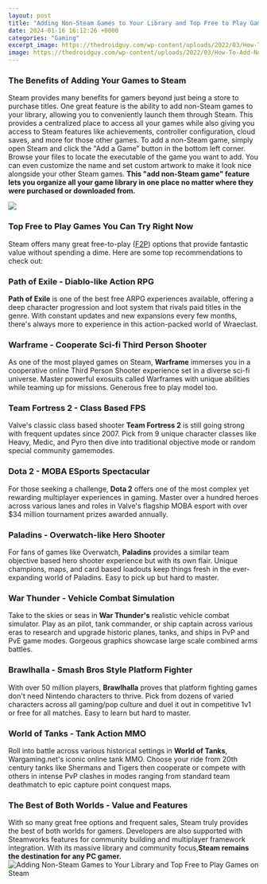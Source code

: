 ```yaml
---
layout: post
title: "Adding Non-Steam Games to Your Library and Top Free to Play Games on Steam"
date: 2024-01-16 16:12:26 +0000
categories: "Gaming"
excerpt_image: https://thedroidguy.com/wp-content/uploads/2022/03/How-To-Add-Non-Steam-Games-To-Library.jpg
image: https://thedroidguy.com/wp-content/uploads/2022/03/How-To-Add-Non-Steam-Games-To-Library.jpg
---
```


### The Benefits of Adding Your Games to Steam
Steam provides many benefits for gamers beyond just being a store to purchase titles. One great feature is the ability to add non-Steam games to your library, allowing you to conveniently launch them through Steam. This provides a centralized place to access all your games while also giving you access to Steam features like achievements, controller configuration, cloud saves, and more for those other games.
To add a non-Steam game, simply open Steam and click the "Add a Game" button in the bottom left corner. Browse your files to locate the executable of the game you want to add. You can even customize the name and set custom artwork to make it look nice alongside your other Steam games. **This "add non-Steam game" feature lets you organize all your game library in one place no matter where they were purchased or downloaded from.**

![](https://thedroidguy.com/wp-content/uploads/2022/03/Alternatively-you-can-also-add-non-steam-games-by-selecting-Games-menu-on-your-Steam-launcher.jpg)
### Top Free to Play Games You Can Try Right Now 
Steam offers many great free-to-play ([F2P](https://store.fi.io.vn/white-poodle-bunny-dog-with-easter-eggs-basket-cool-2)) options that provide fantastic value without spending a dime. Here are some top recommendations to check out:
### Path of Exile - Diablo-like Action RPG
**Path of Exile** is one of the best free ARPG experiences available, offering a deep character progression and loot system that rivals paid titles in the genre. With constant updates and new expansions every few months, there's always more to experience in this action-packed world of Wraeclast.
### Warframe - Cooperate Sci-fi Third Person Shooter
As one of the most played games on Steam, **Warframe** immerses you in a cooperative online Third Person Shooter experience set in a diverse sci-fi universe. Master powerful exosuits called Warframes with unique abilities while teaming up for missions. Generous free to play model too.
### Team Fortress 2 - Class Based FPS 
Valve's classic class based shooter **Team Fortress 2** is still going strong with frequent updates since 2007. Pick from 9 unique character classes like Heavy, Medic, and Pyro then dive into traditional objective mode or random special community gamemodes.
### Dota 2 - MOBA ESports Spectacular
For those seeking a challenge, **Dota 2** offers one of the most complex yet rewarding multiplayer experiences in gaming. Master over a hundred heroes across various lanes and roles in Valve's flagship MOBA esport with over $34 million tournament prizes awarded annually.
### Paladins - Overwatch-like Hero Shooter
For fans of games like Overwatch, **Paladins** provides a similar team objective based hero shooter experience but with its own flair. Unique champions, maps, and card based loadouts keep things fresh in the ever-expanding world of Paladins. Easy to pick up but hard to master. 
### War Thunder - Vehicle Combat Simulation 
Take to the skies or seas in **War Thunder's** realistic vehicle combat simulator. Play as an pilot, tank commander, or ship captain across various eras to research and upgrade historic planes, tanks, and ships in PvP and PvE game modes. Gorgeous graphics showcase large scale combined arms battles.
### Brawlhalla - Smash Bros Style Platform Fighter
With over 50 million players, **Brawlhalla** proves that platform fighting games don't need Nintendo characters to thrive. Pick from dozens of varied characters across all gaming/pop culture and duel it out in competitive 1v1 or free for all matches. Easy to learn but hard to master.
### World of Tanks - Tank Action MMO 
Roll into battle across various historical settings in **World of Tanks**, Wargaming.net's iconic online tank MMO. Choose your ride from 20th century tanks like Shermans and Tigers then cooperate or compete with others in intense PvP clashes in modes ranging from standard team deathmatch to epic capture point conquest maps.
### The Best of Both Worlds - Value and Features
With so many great free options and frequent sales, Steam truly provides the best of both worlds for gamers. Developers are also supported with Steamworks features for community building and multiplayer framework integration. With its massive library and community focus,**Steam remains the destination for any PC gamer.**
![Adding Non-Steam Games to Your Library and Top Free to Play Games on Steam](https://thedroidguy.com/wp-content/uploads/2022/03/How-To-Add-Non-Steam-Games-To-Library.jpg)